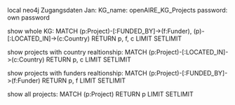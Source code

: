 local neo4j Zugangsdaten Jan:
KG_name: openAIRE_KG_Projects
password: own password

show whole KG:
MATCH (p:Project)-[:FUNDED_BY]->(f:Funder),
      (p)-[:LOCATED_IN]->(c:Country)
RETURN p, f, c LIMIT SETLIMIT

show projects with country realtionship:
MATCH (p:Project)-[:LOCATED_IN]->(c:Country)
RETURN p, c LIMIT SETLIMIT

show projects with funders realtionship:
MATCH (p:Project)-[:FUNDED_BY]->(f:Funder)
RETURN p, f LIMIT SETLIMIT

show all projects:
MATCH (p:Project) RETURN p LIMIT SETLIMIT
